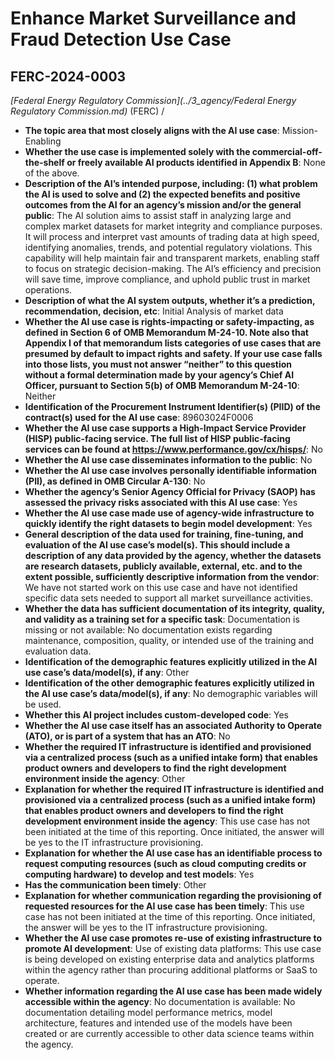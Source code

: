 # Enhance Market Surveillance and Fraud Detection Use Case
## FERC-2024-0003
_[Federal Energy Regulatory Commission](../3_agency/Federal Energy Regulatory Commission.md)_ (FERC) / 


+ **The topic area that most closely aligns with the AI use case**: Mission-Enabling
+ **Whether the use case is implemented solely with the commercial-off-the-shelf or freely available AI products identified in Appendix B**: None of the above.
+ **Description of the AI’s intended purpose, including: (1) what problem the AI is used to solve and (2) the expected benefits and positive outcomes from the AI for an agency’s mission and/or the general public**: The AI solution aims to assist staff in analyzing large and complex market datasets for market integrity and compliance purposes. It will process and interpret vast amounts of trading data at high speed, identifying anomalies, trends, and potential regulatory violations. This capability will help maintain fair and transparent markets, enabling staff to focus on strategic decision-making. The AI’s efficiency and precision will save time, improve compliance, and uphold public trust in market operations.
+ **Description of what the AI system outputs, whether it’s a prediction, recommendation, decision, etc**: Initial Analysis of market data
+ **Whether the AI use case is rights-impacting or safety-impacting, as defined in Section 6 of OMB Memorandum M-24-10. Note also that Appendix I of that memorandum lists categories of use cases that are presumed by default to impact rights and safety. If your use case falls into those lists, you must not answer “neither” to this question without a formal determination made by your agency’s Chief AI Officer, pursuant to Section 5(b) of OMB Memorandum M-24-10**: Neither
+ **Identification of the Procurement Instrument Identifier(s) (PIID) of the contract(s) used for the AI use case**: 89603024F0006
+ **Whether the AI use case supports a High-Impact Service Provider (HISP) public-facing service. The full list of HISP public-facing services can be found at https://www.performance.gov/cx/hisps/**: No
+ **Whether the AI use case disseminates information to the public**: No
+ **Whether the AI use case involves personally identifiable information (PII), as defined in OMB Circular A-130**: No
+ **Whether the agency’s Senior Agency Official for Privacy (SAOP) has assessed the privacy risks associated with this AI use case**: Yes
+ **Whether the AI use case made use of agency-wide infrastructure to quickly identify the right datasets to begin model development**: Yes
+ **General description of the data used for training, fine-tuning, and evaluation of the AI use case’s model(s). This should include a description of any data provided by the agency, whether the datasets are research datasets, publicly available, external, etc. and to the extent possible, sufficiently descriptive information from the vendor**: We have not started work on this use case and have not identified specific data sets needed to support all market surveillance activities.
+ **Whether the data has sufficient documentation of its integrity, quality, and validity as a training set for a specific task**: Documentation is missing or not available: No documentation exists regarding maintenance, composition, quality, or intended use of the training and evaluation data.
+ **Identification of the demographic features explicitly utilized in the AI use case’s data/model(s), if any**: Other
+ **Identification of the other demographic features explicitly utilized in the AI use case’s data/model(s), if any**: No demographic variables will be used.
+ **Whether this AI project includes custom-developed code**: Yes
+ **Whether the AI use case itself has an associated Authority to Operate (ATO), or is part of a system that has an ATO**: No
+ **Whether the required IT infrastructure is identified and provisioned via a centralized process (such as a unified intake form) that enables product owners and developers to find the right development environment inside the agency**: Other
+ **Explanation for whether the required IT infrastructure is identified and provisioned via a centralized process (such as a unified intake form) that enables product owners and developers to find the right development environment inside the agency**: This use case has not been initiated at the time of this reporting. Once initiated, the answer will be yes to the IT infrastructure provisioning.
+ **Explanation for whether the AI use case has an identifiable process to request computing resources (such as cloud computing credits or computing hardware) to develop and test models**: Yes
+ **Has the communication been timely**: Other
+ **Explanation for whether communication regarding the provisioning of requested resources for the AI use case has been timely**: This use case has not been initiated at the time of this reporting. Once initiated, the answer will be yes to the IT infrastructure provisioning.
+ **Whether the AI use case promotes re-use of existing infrastructure to promote AI development**: Use of existing data platforms: This use case is being developed on existing enterprise data and analytics platforms within the agency rather than procuring additional platforms or SaaS to operate.
+ **Whether information regarding the AI use case has been made widely accessible within the agency**: No documentation is available: No documentation detailing model performance metrics, model architecture, features and intended use of the models have been created or are currently accessible to other data science teams within the agency.